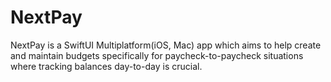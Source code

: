 # NextPay
NextPay is a SwiftUI Multiplatform(iOS, Mac) app which aims to help create and maintain budgets specifically for paycheck-to-paycheck situations where tracking balances day-to-day is crucial.

